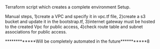 Terraform script which creates a complete environment Setup.

Manual steps,
1)create a VPC and specify it in vpc.tf file,
2)create a s3 bucket and update it in the bootstrap.tf,
3)internet gateway must be hosted to the created Vpc for public access,
4)check route table and subnet associations for public access.

*************Will be completely automated in the future***********8
